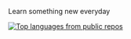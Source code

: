 Learn something new everyday

<!---
thomasonzhou/thomasonzhou is a ✨ special ✨ repository because its `README.md` (this file) appears on your GitHub profile.
You can click the Preview link to take a look at your changes.
--->
[![Top languages from public repos](https://github-readme-stats.vercel.app/api/top-langs/?username=thomasonzhou&layout=compact)](https://github.com/thomasonzhou/thomasonzhou)
